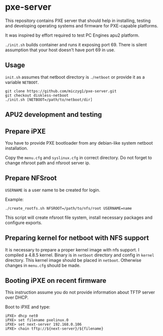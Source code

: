 pxe-server
==========

This repository contains PXE server that should help in installing, testing and
developing operating systems and firmware for PXE-capable platforms.

It was inspired by effort required to test PC Engines apu2 platform.

`./init.sh` builds container and runs it exposing port 69. There is silent
assumption that your host doesn't have port 69 in use.

Usage
-----

`init.sh` assumes that netboot directory is `./netboot` or provide it as a
variable `NETBOOT`.


```
git clone https://github.com/miczyg1/pxe-server.git
git checkout diskless-netboot
./init.sh [NETBOOT=/path/to/netboot/dir]
```

APU2 development and testing
----------------------------

## Prepare iPXE

You have to provide PXE bootloader from any debian-like system netboot
installation.

Copy the `menu.cfg` and `syslinux.cfg` in correct directory. Do not forget to
change nfsroot path and nfsroot server ip.

## Prepare NFSroot

`USERNAME` is a user name to be created for login.

Example:
```
./create_rootfs.sh NFSROOT=/path/to/nfs/root USERNAME=name
```

This script will create nfsroot file system, install necessary packages and
configure exports. 

## Preparing kernel for netboot with NFS support

It is necessary to prepare a proper kernel image with nfs support. I compiled a
4.8.5 kernel. Binary is in `netboot` directory and config in `kernel` directory.
This kernel image should be placed in `netboot`. Otherwise changes in `menu.cfg`
should be made.

## Booting iPXE on recent firmware

This instruction assume you do not provide information about TFTP server over
DHCP.

Boot to iPXE and type:

```
iPXE> dhcp net0
iPXE> set filename pxelinux.0
iPXE> set next-server 192.168.0.106
iPXE> chain tftp://${next-server}/${filename}
```



